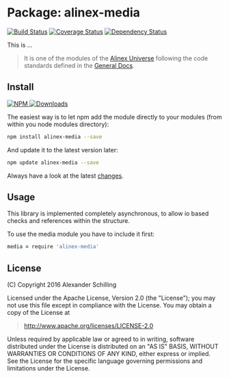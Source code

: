 Package: alinex-media
=================================================

[![Build Status](https://travis-ci.org/alinex/node-media.svg?branch=master)](https://travis-ci.org/alinex/node-media)
[![Coverage Status](https://coveralls.io/repos/alinex/node-media/badge.png?branch=master)](https://coveralls.io/r/alinex/node-media?branch=master)
[![Dependency Status](https://gemnasium.com/alinex/node-media.png)](https://gemnasium.com/alinex/node-media)

This is ...

> It is one of the modules of the [Alinex Universe](http://alinex.github.io/code.html)
> following the code standards defined in the [General Docs](http://alinex.github.io/develop).


Install
-------------------------------------------------

[![NPM](https://nodei.co/npm/alinex-media.png?downloads=true&downloadRank=true&stars=true)
 ![Downloads](https://nodei.co/npm-dl/alinex-media.png?months=9&height=3)
](https://www.npmjs.com/package/alinex-media)

The easiest way is to let npm add the module directly to your modules
(from within you node modules directory):

``` sh
npm install alinex-media --save
```

And update it to the latest version later:

``` sh
npm update alinex-media --save
```

Always have a look at the latest [changes](Changelog.md).


Usage
-------------------------------------------------
This library is implemented completely asynchronous, to allow io based checks
and references within the structure.

To use the media module you have to include it first:

``` coffee
media = require 'alinex-media'
```


License
-------------------------------------------------

(C) Copyright 2016 Alexander Schilling

Licensed under the Apache License, Version 2.0 (the "License");
you may not use this file except in compliance with the License.
You may obtain a copy of the License at

>  <http://www.apache.org/licenses/LICENSE-2.0>

Unless required by applicable law or agreed to in writing, software
distributed under the License is distributed on an "AS IS" BASIS,
WITHOUT WARRANTIES OR CONDITIONS OF ANY KIND, either express or implied.
See the License for the specific language governing permissions and
limitations under the License.
